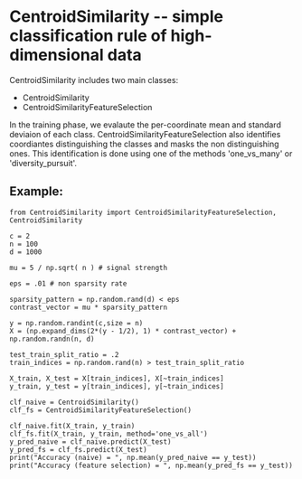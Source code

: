 # CentroidSimilarity -- simple classification rule of high-dimensional data

CentroidSimilarity includes two main classes:
- CentroidSimilarity
- CentroidSimilarityFeatureSelection

In the training phase, we evalaute the per-coordinate mean and standard deviaion of each class.
CentroidSimilarityFeatureSelection also identifies coordiantes distinguishing the classes and masks 
the non distinguishing ones. This identification is done using one of the methods 'one_vs_many' or
'diversity_pursuit'.

## Example:
```
from CentroidSimilarity import CentroidSimilarityFeatureSelection, CentroidSimilarity

c = 2
n = 100
d = 1000

mu = 5 / np.sqrt( n ) # signal strength

eps = .01 # non sparsity rate

sparsity_pattern = np.random.rand(d) < eps
contrast_vector = mu * sparsity_pattern

y = np.random.randint(c,size = n)
X = (np.expand_dims(2*(y - 1/2), 1) * contrast_vector) + np.random.randn(n, d) 

test_train_split_ratio = .2
train_indices = np.random.rand(n) > test_train_split_ratio

X_train, X_test = X[train_indices], X[~train_indices]
y_train, y_test = y[train_indices], y[~train_indices]

clf_naive = CentroidSimilarity()
clf_fs = CentroidSimilarityFeatureSelection()

clf_naive.fit(X_train, y_train)
clf_fs.fit(X_train, y_train, method='one_vs_all')
y_pred_naive = clf_naive.predict(X_test)
y_pred_fs = clf_fs.predict(X_test)
print("Accuracy (naive) = ", np.mean(y_pred_naive == y_test))
print("Accuracy (feature selection) = ", np.mean(y_pred_fs == y_test))



```
